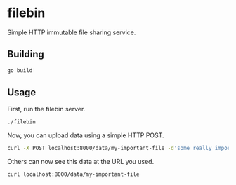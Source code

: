 # filebin

Simple HTTP immutable file sharing service.

## Building

```sh
go build
```

## Usage

First, run the filebin server.

```sh
./filebin
```

Now, you can upload data using a simple HTTP POST.

```sh
curl -X POST localhost:8000/data/my-important-file -d'some really important data'
```

Others can now see this data at the URL you used.

```sh
curl localhost:8000/data/my-important-file
```
